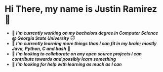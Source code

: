# Hi There, my name is Justin Ramirez  👋
- 🔭 ___I’m currently working on my bachelors degree in Computer Science @ Georgia State University___ 🐱
- 🌱 ___I’m currently learning more things than I can fit in my brain; mostly Java, Python, C and bash___ 🧠
- 👯 ___I’m looking to collaborate on any open source projects I can contribute towards and possibly learn something___
- 🤔 ___I’m looking for help with learning as much as I can___

<!--
**ramirez-justin/ramirez-justin** is a ✨ _special_ ✨ repository because its `README.md` (this file) appears on your GitHub profile.
-->

